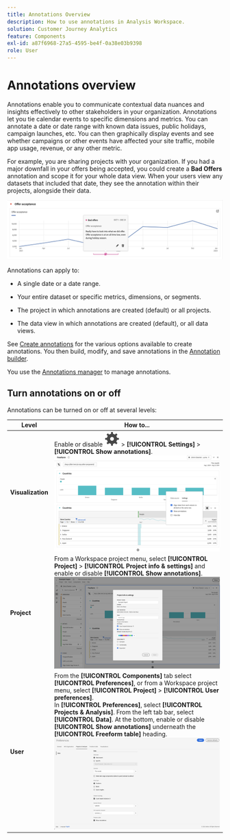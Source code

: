 ```yaml
---
title: Annotations Overview
description: How to use annotations in Analysis Workspace.
solution: Customer Journey Analytics
feature: Components
exl-id: a87f6968-27a5-4595-be4f-0a38e03b9398
role: User
---
```

# Annotations overview

Annotations enable you to communicate contextual data nuances and insights effectively to other stakeholders in your organization. Annotations let you tie calendar events to specific dimensions and metrics. You can annotate a date or date range with known data issues, public holidays, campaign launches, etc. You can then graphically display events and see whether campaigns or other events have affected your site traffic, mobile app usage, revenue, or any other metric.

For example, you are sharing projects with your organization. If you had a major downfall in your offers being accepted, you could create a **Bad Offers** annotation and scope it for your whole data view. When your users view any datasets that included that date, they see the annotation within their projects, alongside their data.

![Line chart with annotation highlighted.](assets/annotation-example.png)

Annotations can apply to:

* A single date or a date range.

* Your entire dataset or specific metrics, dimensions, or segments.

* The project in which annotations are created (default) or all projects.

* The data view in which annotations are created (default), or all data views.

See [Create annotations](/help/components/annotations/create-annotations.md) for the various options available to create annotations. You then build, modify, and save annotations in the [Annotation builder](create-annotations.md#annotation-builder).

You use the [Annotations manager](manage-annotations.md) to manage annotations.

## Turn annotations on or off

Annotations can be turned on or off at several levels:

| Level | How to... |
|---|---|
| **Visualization** | Enable or disable ![Setting](/help/assets/icons/Setting.svg) > **[!UICONTROL Settings]** >  **[!UICONTROL Show annotations]**.<br/>![Enable disable annotations for a visualization](/help/components/annotations/assets/annotations-visualization.png) |
| **Project** | From a Workspace project menu, select **[!UICONTROL Project]** > **[!UICONTROL Project info & settings]** and enable or disable **[!UICONTROL Show annotations]**.<br/>![Enable disable annotations for a project](/help/components/annotations/assets/annotations-project.png) |
| **User** | From the **[!UICONTROL Components]** tab select **[!UICONTROL Preferences]**, or from a Workspace project menu, select **[!UICONTROL Project]** > **[!UICONTROL User preferences]**. <br/>In **[!UICONTROL Preferences]**, select **[!UICONTROL Projects & Analysis]**. From the left tab bar, select **[!UICONTROL Data]**. At the bottom, enable or disable **[!UICONTROL Show annotations]** underneath the **[!UICONTROL Freeform table]** heading.<br/>![Enable disable annotations for a user](/help/components/annotations/assets/annotations-user.png) |

